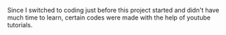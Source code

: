 Since I switched to coding just before this project started and didn't have much time to learn, certain codes were made with the help of youtube tutorials.
